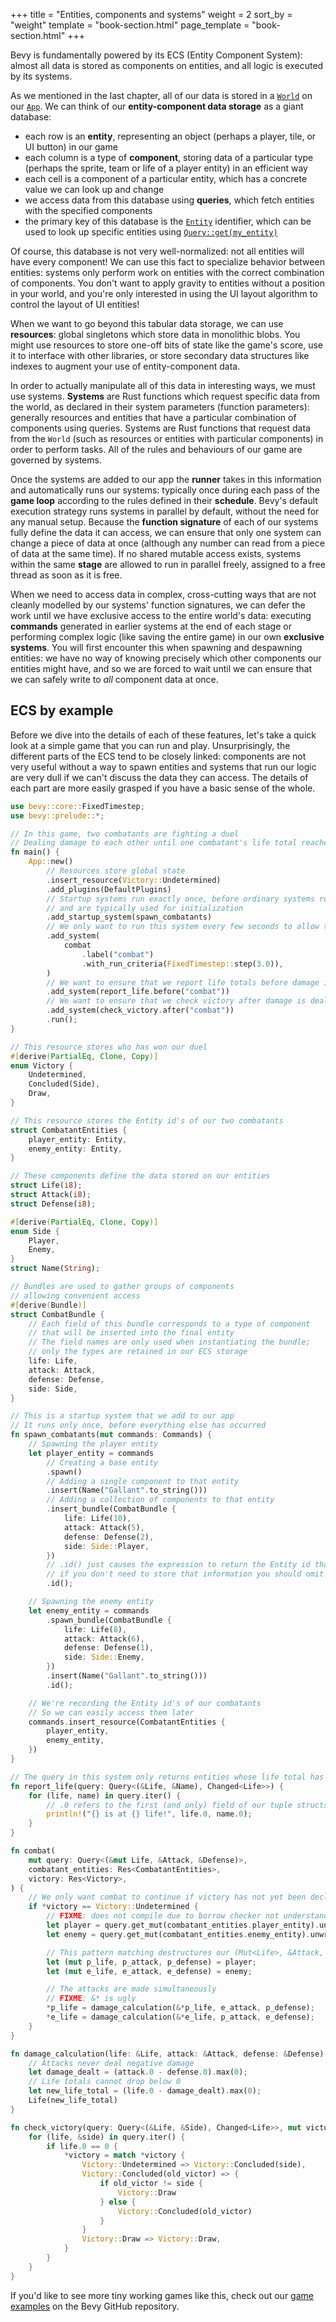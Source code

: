 +++
title = "Entities, components and systems"
weight = 2
sort_by = "weight"
template = "book-section.html"
page_template = "book-section.html"
+++

Bevy is fundamentally powered by its ECS (Entity Component System): almost all data is stored as components on entities, and all logic is executed by its systems.

As we mentioned in the last chapter, all of our data is stored in a [`World`](https://docs.rs/bevy/latest/bevy/ecs/world/struct.World.html) on our [`App`](https://docs.rs/bevy/latest/bevy/app/struct.App.html).
We can think of our **entity-component data storage** as a giant database:

* each row is an **entity**, representing an object (perhaps a player, tile, or UI button) in our game
* each column is a type of **component**, storing data of a particular type (perhaps the sprite, team or life of a player entity) in an efficient way
* each cell is a component of a particular entity, which has a concrete value we can look up and change
* we access data from this database using **queries**, which fetch entities with the specified components
* the primary key of this database is the [`Entity`](https://docs.rs/bevy/latest/bevy/ecs/entity/struct.Entity.html) identifier, which can be used to look up specific entities using [`Query::get(my_entity)`](https://docs.rs/bevy/latest/bevy/ecs/prelude/struct.Query.html#method.get)

Of course, this database is not very well-normalized: not all entities will have every component!
We can use this fact to specialize behavior between entities: systems only perform work on entities with the correct combination of components.
You don't want to apply gravity to entities without a position in your world, and you're only interested in using the UI layout algorithm to control the layout of UI entities!

When we want to go beyond this tabular data storage, we can use **resources**: global singletons which store data in monolithic blobs.
You might use resources to store one-off bits of state like the game's score, use it to interface with other libraries, or store secondary data structures like indexes to augment your use of entity-component data.

In order to actually manipulate all of this data in interesting ways, we must use systems.
**Systems** are Rust functions which request specific data from the world, as declared in their system parameters (function parameters): generally resources and entities that have a particular combination of components using queries.
Systems are Rust functions that request data from the `World` (such as resources or entities with particular components) in order to perform tasks.
All of the rules and behaviours of our game are governed by systems.

Once the systems are added to our app the **runner** takes in this information and automatically runs our systems: typically once during each pass of the **game loop** according to the rules defined in their **schedule**.
Bevy's default execution strategy runs systems in parallel by default, without the need for any manual setup.
Because the **function signature** of each of our systems fully define the data it can access, we can ensure that only one system can change a piece of data at once (although any number can read from a piece of data at the same time).
If no shared mutable access exists, systems within the same **stage** are allowed to run in parallel freely, assigned to a free thread as soon as it is free.

When we need to access data in complex, cross-cutting ways that are not cleanly modelled by our systems' function signatures, we can defer the work until we have exclusive access to the entire world's data: executing **commands** generated in earlier systems at the end of each stage or performing complex logic (like saving the entire game) in our own **exclusive systems**.
You will first encounter this when spawning and despawning entities: we have no way of knowing precisely which other components our entities might have, and so we are forced to wait until we can ensure that we can safely write to *all* component data at once.

## ECS by example

Before we dive into the details of each of these features, let's take a quick look at a simple game that you can run and play.
Unsurprisingly, the different parts of the ECS tend to be closely linked: components are not very useful without a way to spawn entities and systems that run our logic are very dull if we can't discuss the data they can access.
The details of each part are more easily grasped if you have a basic sense of the whole.

```rust
use bevy::core::FixedTimestep;
use bevy::prelude::*;

// In this game, two combatants are fighting a duel
// Dealing damage to each other until one combatant's life total reaches 0
fn main() {
    App::new()
        // Resources store global state
        .insert_resource(Victory::Undetermined)
        .add_plugins(DefaultPlugins)
        // Startup systems run exactly once, before ordinary systems run
        // and are typically used for initialization
        .add_startup_system(spawn_combatants)
        // We only want to run this system every few seconds to allow the reader to follow along
        .add_system(
            combat
                .label("combat")
                .with_run_criteria(FixedTimestep::step(3.0)),
        )
        // We want to ensure that we report life totals before damage is dealt
        .add_system(report_life.before("combat"))
        // We want to ensure that we check victory after damage is dealt
        .add_system(check_victory.after("combat"))
        .run();
}

// This resource stores who has won our duel
#[derive(PartialEq, Clone, Copy)]
enum Victory {
    Undetermined,
    Concluded(Side),
    Draw,
}

// This resource stores the Entity id's of our two combatants
struct CombatantEntities {
    player_entity: Entity,
    enemy_entity: Entity,
}

// These components define the data stored on our entities
struct Life(i8);
struct Attack(i8);
struct Defense(i8);

#[derive(PartialEq, Clone, Copy)]
enum Side {
    Player,
    Enemy,
}
struct Name(String);

// Bundles are used to gather groups of components
// allowing convenient access
#[derive(Bundle)]
struct CombatBundle {
    // Each field of this bundle corresponds to a type of component
    // that will be inserted into the final entity
    // The field names are only used when instantiating the bundle;
    // only the types are retained in our ECS storage
    life: Life,
    attack: Attack,
    defense: Defense,
    side: Side,
}

// This is a startup system that we add to our app
// It runs only once, before everything else has occurred
fn spawn_combatants(mut commands: Commands) {
    // Spawning the player entity
    let player_entity = commands
        // Creating a base entity
        .spawn()
        // Adding a single component to that entity
        .insert(Name("Gallant".to_string()))
        // Adding a collection of components to that entity
        .insert_bundle(CombatBundle {
            life: Life(10),
            attack: Attack(5),
            defense: Defense(2),
            side: Side::Player,
        })
        // .id() just causes the expression to return the Entity id that was just spawned;
        // if you don't need to store that information you should omit it.
        .id();

    // Spawning the enemy entity
    let enemy_entity = commands
        .spawn_bundle(CombatBundle {
            life: Life(8),
            attack: Attack(6),
            defense: Defense(1),
            side: Side::Enemy,
        })
        .insert(Name("Gallant".to_string()))
        .id();

    // We're recording the Entity id's of our combatants
    // So we can easily access them later
    commands.insert_resource(CombatantEntities {
        player_entity,
        enemy_entity,
    })
}

// The query in this system only returns entities whose life total has changed since it last ran
fn report_life(query: Query<(&Life, &Name), Changed<Life>>) {
    for (life, name) in query.iter() {
        // .0 refers to the first (and only) field of our tuple structs
        println!("{} is at {} life!", life.0, name.0);
    }
}

fn combat(
    mut query: Query<(&mut Life, &Attack, &Defense)>,
    combatant_entities: Res<CombatantEntities>,
    victory: Res<Victory>,
) {
    // We only want combat to continue if victory has not yet been declared
    if *victory == Victory::Undetermined {
        // FIXME: does not compile due to borrow checker not understanding that player_entity != enemy_entity
        let player = query.get_mut(combatant_entities.player_entity).unwrap();
        let enemy = query.get_mut(combatant_entities.enemy_entity).unwrap();

        // This pattern matching destructures our (Mut<Life>, &Attack, &Defense) tuple into three new variables
        let (mut p_life, p_attack, p_defense) = player;
        let (mut e_life, e_attack, e_defense) = enemy;

        // The attacks are made simultaneously
        // FIXME: &* is ugly
        *p_life = damage_calculation(&*p_life, e_attack, p_defense);
        *e_life = damage_calculation(&*e_life, p_attack, e_defense);
    }
}

fn damage_calculation(life: &Life, attack: &Attack, defense: &Defense) -> Life {
    // Attacks never deal negative damage
    let damage_dealt = (attack.0 - defense.0).max(0);
    // Life totals cannot drop below 0
    let new_life_total = (life.0 - damage_dealt).max(0);
    Life(new_life_total)
}

fn check_victory(query: Query<(&Life, &Side), Changed<Life>>, mut victory: ResMut<Victory>) {
    for (life, &side) in query.iter() {
        if life.0 == 0 {
            *victory = match *victory {
                Victory::Undetermined => Victory::Concluded(side),
                Victory::Concluded(old_victor) => {
                    if old_victor != side {
                        Victory::Draw
                    } else {
                        Victory::Concluded(old_victor)
                    }
                }
                Victory::Draw => Victory::Draw,
            }
        }
    }
}
```

If you'd like to see more tiny working games like this, check out our [game examples](https://github.com/bevyengine/bevy/tree/latest/examples/game) on the Bevy GitHub repository.
